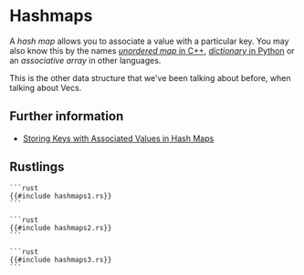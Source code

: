 # Hashmaps

A *hash map* allows you to associate a value with a particular key.
You may also know this by the names [*unordered map* in C++](https://en.cppreference.com/w/cpp/container/unordered_map),
[*dictionary* in Python](https://docs.python.org/3/tutorial/datastructures.html#dictionaries) or an *associative array* in other languages.

This is the other data structure that we've been talking about before, when
talking about Vecs.

## Further information

- [Storing Keys with Associated Values in Hash Maps](https://doc.rust-lang.org/book/ch08-03-hash-maps.html)

## Rustlings

~~~admonish note title="hashmaps1" collapsible=true
```rust
{{#include hashmaps1.rs}}
```
~~~

~~~admonish note title="hashmaps2" collapsible=true
```rust
{{#include hashmaps2.rs}}
```
~~~

~~~admonish note title="hashmaps3" collapsible=true
```rust
{{#include hashmaps3.rs}}
```
~~~
